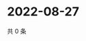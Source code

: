 # 2022-08-27

共 0 条

<!-- BEGIN WEIBO -->
<!-- 最后更新时间 Sat Aug 27 2022 18:16:42 GMT+0800 (China Standard Time) -->

<!-- END WEIBO -->
